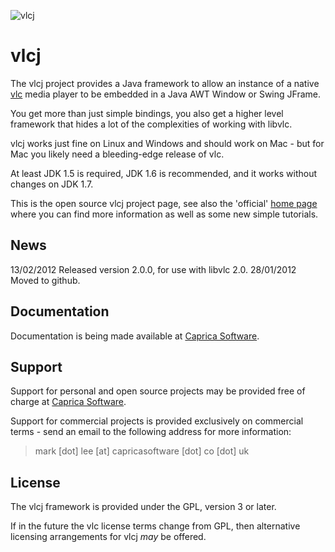 ![vlcj](https://github.com/caprica/vlcj/raw/master/etc/vlcj-logo.png "vlcj")

vlcj
====

The vlcj project provides a Java framework to allow an instance of a native
[vlc](http://www.videolan.org/vlc "vlc") media player to be embedded in a Java 
AWT Window or Swing JFrame. 

You get more than just simple bindings, you also get a higher level framework
that hides a lot of the complexities of working with libvlc.

vlcj works just fine on Linux and Windows and should work on Mac - but for Mac
you likely need a bleeding-edge release of vlc.

At least JDK 1.5 is required, JDK 1.6 is recommended, and it works without 
changes on JDK 1.7.

This is the open source vlcj project page, see also the 'official' 
[home page](http://www.capricasoftware.co.uk/vlcj "Official vlcj home page at Caprica Software")
where you can find more information as well as some new simple tutorials.

News
----

13/02/2012 Released version 2.0.0, for use with libvlc 2.0.
28/01/2012 Moved to github.

Documentation
-------------

Documentation is being made available at [Caprica Software](http://www.capricasoftware.co.uk/wiki "Caprica Software WIKI"). 

Support
-------

Support for personal and open source projects may be provided free of charge at 
[Caprica Software](http://www.capricasoftware.co.uk/forum "Caprica Software Forums").

Support for commercial projects is provided exclusively on commercial terms -
send an email to the following address for more information:

> mark [dot] lee [at] capricasoftware [dot] co [dot] uk

License
-------

The vlcj framework is provided under the GPL, version 3 or later.

If in the future the vlc license terms change from GPL, then alternative 
licensing arrangements for vlcj *may* be offered.
 